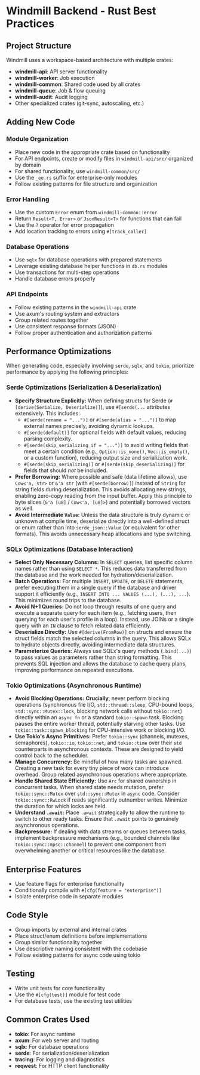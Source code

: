 # Windmill Backend - Rust Best Practices

## Project Structure

Windmill uses a workspace-based architecture with multiple crates:

- **windmill-api**: API server functionality
- **windmill-worker**: Job execution
- **windmill-common**: Shared code used by all crates
- **windmill-queue**: Job & flow queuing
- **windmill-audit**: Audit logging
- Other specialized crates (git-sync, autoscaling, etc.)

## Adding New Code

### Module Organization

- Place new code in the appropriate crate based on functionality
- For API endpoints, create or modify files in `windmill-api/src/` organized by domain
- For shared functionality, use `windmill-common/src/`
- Use the `_ee.rs` suffix for enterprise-only modules
- Follow existing patterns for file structure and organization

### Error Handling

- Use the custom `Error` enum from `windmill-common::error`
- Return `Result<T, Error>` or `JsonResult<T>` for functions that can fail
- Use the `?` operator for error propagation
- Add location tracking to errors using `#[track_caller]`

### Database Operations

- Use `sqlx` for database operations with prepared statements
- Leverage existing database helper functions in `db.rs` modules
- Use transactions for multi-step operations
- Handle database errors properly

### API Endpoints

- Follow existing patterns in the `windmill-api` crate
- Use axum's routing system and extractors
- Group related routes together
- Use consistent response formats (JSON)
- Follow proper authentication and authorization patterns

## Performance Optimizations

When generating code, especially involving `serde`, `sqlx`, and `tokio`, prioritize performance by applying the following principles:

### Serde Optimizations (Serialization & Deserialization)

- **Specify Structure Explicitly:** When defining structs for Serde (`#[derive(Serialize, Deserialize)]`), use `#[serde(...` attributes extensively. This includes:
  - `#[serde(rename = "...")]` or `#[serde(alias = "...")]` to map external names precisely, avoiding dynamic lookups.
  - `#[serde(default)]` for optional fields with default values, reducing parsing complexity.
  - `#[serde(skip_serializing_if = "...")]` to avoid writing fields that meet a certain condition (e.g., `Option::is_none()`, `Vec::is_empty()`, or a custom function), reducing output size and serialization work.
  - `#[serde(skip_serializing)]` or `#[serde(skip_deserializing)]` for fields that should _not_ be included.
- **Prefer Borrowing:** Where possible and safe (data lifetime allows), use `Cow<'a, str>` or `&'a str` (with `#[serde(borrow)]`) instead of `String` for string fields during deserialization. This avoids allocating new strings, enabling zero-copy reading from the input buffer. Apply this principle to byte slices (`&'a [u8]` / `Cow<'a, [u8]>`) and potentially borrowed vectors as well.
- **Avoid Intermediate `Value`:** Unless the data structure is truly dynamic or unknown at compile time, deserialize directly into a well-defined struct or enum rather than into `serde_json::Value` (or equivalent for other formats). This avoids unnecessary heap allocations and type switching.

### SQLx Optimizations (Database Interaction)

- **Select Only Necessary Columns:** In `SELECT` queries, list specific column names rather than using `SELECT *`. This reduces data transferred from the database and the work needed for hydration/deserialization.
- **Batch Operations:** For multiple `INSERT`, `UPDATE`, or `DELETE` statements, prefer executing them in a single query if the database and driver support it efficiently (e.g., `INSERT INTO ... VALUES (...), (...), ...`). This minimizes round trips to the database.
- **Avoid N+1 Queries:** Do not loop through results of one query and execute a separate query for each item (e.g., fetching users, then querying for each user's profile in a loop). Instead, use JOINs or a single query with an `IN` clause to fetch related data efficiently.
- **Deserialize Directly:** Use `#[derive(FromRow)]` on structs and ensure the struct fields match the selected columns in the query. This allows SQLx to hydrate objects directly, avoiding intermediate data structures.
- **Parameterize Queries:** Always use SQLx's query methods (`.bind(...)`) to pass values as parameters rather than string formatting. This prevents SQL injection and allows the database to cache query plans, improving performance on repeated executions.

### Tokio Optimizations (Asynchronous Runtime)

- **Avoid Blocking Operations:** **Crucially**, never perform blocking operations (synchronous file I/O, `std::thread::sleep`, CPU-bound loops, `std::sync::Mutex::lock`, blocking network calls without `tokio::net`) directly within an `async fn` or a standard `tokio::spawn` task. Blocking pauses the entire worker thread, potentially starving other tasks. Use `tokio::task::spawn_blocking` for CPU-intensive work or blocking I/O.
- **Use Tokio's Async Primitives:** Prefer `tokio::sync` (channels, mutexes, semaphores), `tokio::io`, `tokio::net`, and `tokio::time` over their `std` counterparts in asynchronous contexts. These are designed to yield control back to the scheduler.
- **Manage Concurrency:** Be mindful of how many tasks are spawned. Creating a new task for every tiny piece of work can introduce overhead. Group related asynchronous operations where appropriate.
- **Handle Shared State Efficiently:** Use `Arc` for shared ownership in concurrent tasks. When shared state needs mutation, prefer `tokio::sync::Mutex` over `std::sync::Mutex` in `async` code. Consider `tokio::sync::RwLock` if reads significantly outnumber writes. Minimize the duration for which locks are held.
- **Understand `.await`:** Place `.await` strategically to allow the runtime to switch to other ready tasks. Ensure that `.await` points to genuinely asynchronous operations.
- **Backpressure:** If dealing with data streams or queues between tasks, implement backpressure mechanisms (e.g., bounded channels like `tokio::sync::mpsc::channel`) to prevent one component from overwhelming another or critical resources like the database.

## Enterprise Features

- Use feature flags for enterprise functionality
- Conditionally compile with `#[cfg(feature = "enterprise")]`
- Isolate enterprise code in separate modules

## Code Style

- Group imports by external and internal crates
- Place struct/enum definitions before implementations
- Group similar functionality together
- Use descriptive naming consistent with the codebase
- Follow existing patterns for async code using tokio

## Testing

- Write unit tests for core functionality
- Use the `#[cfg(test)]` module for test code
- For database tests, use the existing test utilities

## Common Crates Used

- **tokio**: For async runtime
- **axum**: For web server and routing
- **sqlx**: For database operations
- **serde**: For serialization/deserialization
- **tracing**: For logging and diagnostics
- **reqwest**: For HTTP client functionality
